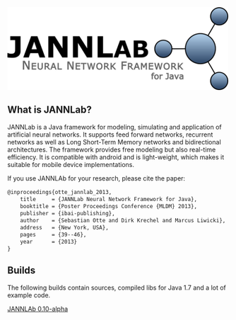 <img src="misc/logo/jannlab_logo.png" alt="JANNLab logo" width="500" height="187">

## What is JANNLab?

JANNLab is a Java framework for modeling, simulating and application of artificial neural networks. It supports feed forward networks, recurrent networks as well as Long Short-Term Memory networks and bidirectional architectures. The framework provides free modeling but also real-time efficiency. It is compatible with android and is
light-weight, which makes it suitable for mobile device implementations.

If you use JANNLAb for your research, please cite the paper:

    @inproceedings{otte_jannlab_2013,
        title     = {JANNLab Neural Network Framework for Java},
        booktitle = {Poster Proceedings Conference {MLDM} 2013},
        publisher = {ibai-publishing},
        author    = {Sebastian Otte and Dirk Krechel and Marcus Liwicki},
        address   = {New York, USA},
        pages     = {39--46},
        year      = {2013}
    }



## Builds

The following builds contain sources, compiled libs for Java 1.7 and a lot of example code.

[JANNLAb 0.10-alpha](https://github.com/JANNLab/JANNLab/blob/master/builds/jannlab-0.10-alpha.tar.gz?raw=true)
